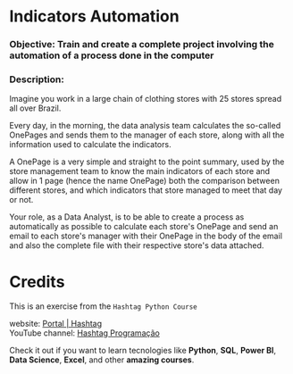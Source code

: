 # Indicators Automation

### Objective: Train and create a complete project involving the automation of a process done in the computer

### Description:

Imagine you work in a large chain of clothing stores with 25 stores spread all over Brazil.

Every day, in the morning, the data analysis team calculates the so-called OnePages and sends them to the manager of each store, along with all the information used to calculate the indicators.

A OnePage is a very simple and straight to the point summary, used by the store management team to know the main indicators of each store and allow in 1 page (hence the name OnePage) both the comparison between different stores, and which indicators that store managed to meet that day or not.

Your role, as a Data Analyst, is to be able to create a process as automatically as possible to calculate each store's OnePage and send an email to each store's manager with their OnePage in the body of the email and also the complete file with their respective store's data attached.

# Credits

This is an exercise from the `Hashtag Python Course`

website: [Portal | Hashtag](https://portalhashtag.com/login)  
YouTube channel: [Hashtag Programação](https://www.youtube.com/channel/UCafFexaRoRylOKdzGBU6Pgg)

Check it out if you want to learn tecnologies like **Python**, **SQL**, **Power BI**, **Data Science**, **Excel**, and other **amazing courses**.
